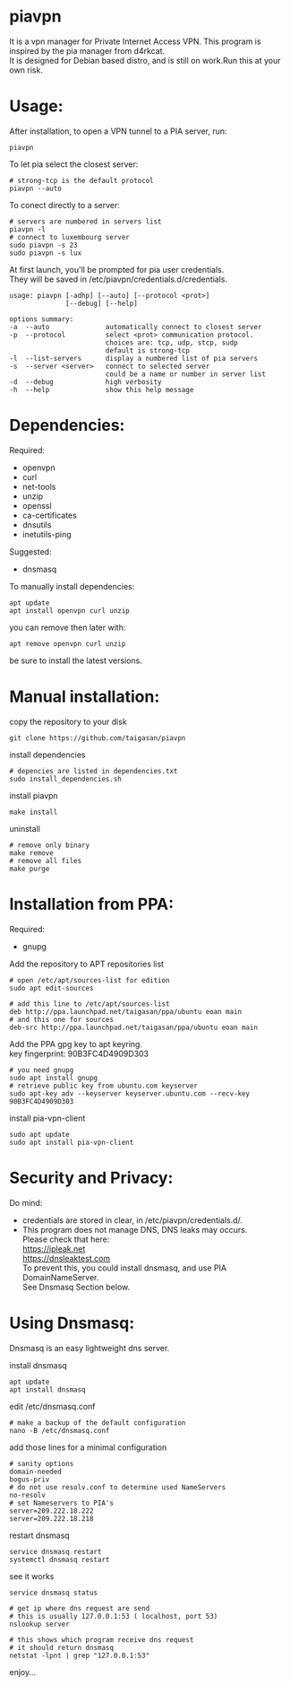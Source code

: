 # piavpn
It is a vpn manager for Private Internet Access VPN. This program is inspired by the pia manager from d4rkcat.\
It is designed for Debian based distro, and is still on work.Run this at your own risk.



Usage:
==========
After installation, to open a VPN tunnel to a PIA server, run:
	
	piavpn

To let pia select the closest server:

	# strong-tcp is the default protocol
	piavpn --auto

To conect directly to a server:

	# servers are numbered in servers list
	piavpn -l
	# connect to luxembourg server
	sudo piavpn -s 23
	sudo piavpn -s lux

At first launch, you'll be prompted for pia user credentials.\
They will be saved in /etc/piavpn/credentials.d/credentials.

	usage: piavpn [-adhp] [--auto] [--protocol <prot>]
				  [--debug] [--help]

	options summary:
	-a  --auto 				automatically connect to closest server
	-p  --protocol 			select <prot> communication protocol.
							choices are: tcp, udp, stcp, sudp
							default is strong-tcp
	-l  --list-servers 		display a numbered list of pia servers
	-s  --server <server> 	connect to selected server
							could be a name or number in server list
	-d  --debug 			high verbosity
	-h  --help 				show this help message


Dependencies:
============
Required:
- openvpn
- curl
- net-tools
- unzip
- openssl
- ca-certificates
- dnsutils
- inetutils-ping

Suggested:
- dnsmasq

To manually install dependencies:  
	
	apt update  
	apt install openvpn curl unzip

you can remove then later with:  
	
	apt remove openvpn curl unzip

be sure to install the latest versions.



Manual installation:
===================
copy the repository to your disk
	
	git clone https://github.com/taigasan/piavpn

install dependencies

	# depencies are listed in dependencies.txt
	sudo install_dependencies.sh

install piavpn
	
	make install

uninstall
	
	# remove only binary
	make remove
	# remove all files
	make purge



Installation from PPA:
=====================
Required:
- gnupg

Add the repository to APT repositories list

	# open /etc/apt/sources-list for edition
	sudo apt edit-sources

	# add this line to /etc/apt/sources-list
	deb http://ppa.launchpad.net/taigasan/ppa/ubuntu eoan main
	# and this one for sources
	deb-src http://ppa.launchpad.net/taigasan/ppa/ubuntu eoan main

Add the PPA gpg key to apt keyring.\
key fingerprint: 90B3FC4D4909D303

	# you need gnupg
	sudo apt install gnupg
	# retrieve public key from ubuntu.com keyserver
	sudo apt-key adv --keyserver keyserver.ubuntu.com --recv-key 90B3FC4D4909D303

install pia-vpn-client

	sudo apt update
	sudo apt install pia-vpn-client



Security and Privacy:
====================
Do mind:
- credentials are stored in clear, in /etc/piavpn/credentials.d/.
- This program does not manage DNS, DNS leaks may occurs.  
	Please check that here:  
			https://ipleak.net  
			https://dnsleaktest.com  
	To prevent this, you could install dnsmasq, and use PIA DomainNameServer.\
	See Dnsmasq Section below.



Using Dnsmasq:
=============
Dnsmasq is an easy lightweight dns server.

install dnsmasq
	
	apt update  
	apt install dnsmasq  

edit /etc/dnsmasq.conf

	# make a backup of the default configuration
	nano -B /etc/dnsmasq.conf
	
add those lines for a minimal configuration

	# sanity options
	domain-needed
	bogus-priv
	# do not use resolv.conf to determine used NameServers
	no-resolv
	# set Nameservers to PIA's
	server=209.222.18.222
	server=209.222.18.218

restart dnsmasq

	service dnsmasq restart
	systemctl dnsmasq restart

see it works

	service dnsmasq status

	# get ip where dns request are send
	# this is usually 127.0.0.1:53 ( localhost, port 53)
	nslookup server

	# this shows which program receive dns request
	# it should return dnsmasq
	netstat -lpnt | grep "127.0.0.1:53"



enjoy...